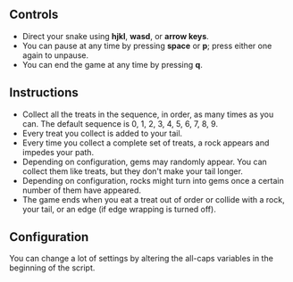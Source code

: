 Controls
--------

 * Direct your snake using **hjkl**, **wasd**, or **arrow keys**.
 * You can pause at any time by pressing **space** or **p**; press either one
   again to unpause.
 * You can end the game at any time by pressing **q**.


Instructions
------------

 * Collect all the treats in the sequence, in order, as many times as you can.
   The default sequence is 0, 1, 2, 3, 4, 5, 6, 7, 8, 9.
 * Every treat you collect is added to your tail.
 * Every time you collect a complete set of treats, a rock appears and impedes
   your path.
 * Depending on configuration, gems may randomly appear. You can collect them
   like treats, but they don't make your tail longer.
 * Depending on configuration, rocks might turn into gems once a certain
   number of them have appeared.
 * The game ends when you eat a treat out of order or collide with a rock,
   your tail, or an edge (if edge wrapping is turned off).


Configuration
-------------
You can change a lot of settings by altering the all-caps variables in the
beginning of the script.
